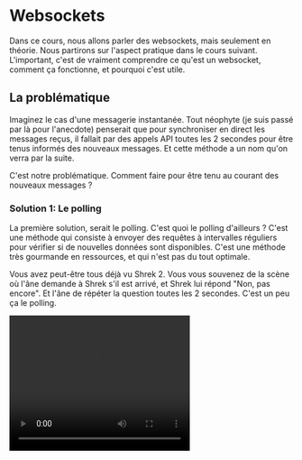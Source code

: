 # Websockets

Dans ce cours, nous allons parler des websockets, mais seulement en théorie. Nous partirons sur l'aspect pratique dans le cours suivant. L'important, c'est de vraiment comprendre ce qu'est un websocket, comment ça fonctionne, et pourquoi c'est utile.

## La problématique

Imaginez le cas d'une messagerie instantanée. Tout néophyte (je suis passé par là pour l'anecdote) penserait que pour synchroniser en direct les messages reçus, il fallait par des appels API toutes les 2 secondes pour être tenus informés des nouveaux messages. Et cette méthode a un nom qu'on verra par la suite.

C'est notre problématique. Comment faire pour être tenu au courant des nouveaux messages ?

### Solution 1: Le polling

La première solution, serait le polling. C'est quoi le polling d'ailleurs ? C'est une méthode qui consiste à envoyer des requêtes à intervalles réguliers pour vérifier si de nouvelles données sont disponibles. C'est une méthode très gourmande en ressources, et qui n'est pas du tout optimale.

Vous avez peut-être tous déjà vu Shrek 2. Vous vous souvenez de la scène où l'âne demande à Shrek s'il est arrivé, et Shrek lui répond "Non, pas encore". Et l'âne de répéter la question toutes les 2 secondes. C'est un peu ça le polling.

<video width="320" height="240" controls>
  <source src="https://github.com/dilaouid/cda-node/raw/supports/assets/shrek.mp4" type="video/mp4">
  Your browser does not support the video tag.
</video>